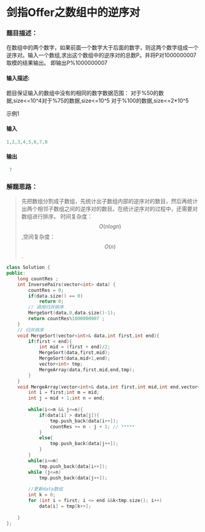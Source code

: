# 剑指Offer之数组中的逆序对


### 题目描述：

在数组中的两个数字，如果前面一个数字大于后面的数字，则这两个数字组成一个逆序对。输入一个数组,求出这个数组中的逆序对的总数P。并将P对1000000007取模的结果输出。 即输出P%1000000007
#### 输入描述:

题目保证输入的数组中没有的相同的数字数据范围：	对于%50的数据,size<=10^4对于%75的数据,size<=10^5	对于%100的数据,size<=2*10^5

示例1

#### 输入

```C++
1,2,3,4,5,6,7,0
```

#### 输出

```C++
 7
```

<!--more-->

### 解题思路：

>先把数组分割成子数组，先统计出子数组内部的逆序对的数目，然后再统计出两个相邻子数组之间的逆序对的数目。在统计逆序对的过程中，还需要对数组进行排序。
时间复杂度：$$O(nlogn)$$,空间复杂度：$$O(n)$$.

```C++
class Solution {
public:
    long countRes ;
    int InversePairs(vector<int> data) {
        countRes = 0;
        if(data.size() == 0)
            return 0;
        // 调用归并排序
        MergeSort(data,0,data.size()-1);
        return countRes%1000000007 ;
    }
    // 归并排序
    void MergeSort(vector<int>& data,int first,int end){
        if(first < end){
            int mid = (first + end)/2;
            MergeSort(data,first,mid);
            MergeSort(data,mid+1,end);
            vector<int> tmp;
            MergeArray(data,first,mid,end,tmp);
        }
    }
    void MergeArray(vector<int>& data,int first,int mid,int end,vector<int> tmp){
        int i = first;int m = mid;
        int j = mid + 1;int n = end;
     	
        while(i<=m && j<=n){
            if(data[i] > data[j]){
                tmp.push_back(data[i++]);
                countRes += n - j + 1; // *****
            }
            else{
                tmp.push_back(data[j++]);
            }
        }
        while(i<=m)
            tmp.push_back(data[i++]);
        while (j<=n)
            tmp.push_back(data[j++]);
 
        //更新data数组
        int k = 0;
        for (int i = first; i <= end &&k<tmp.size(); i++)
            data[i] = tmp[k++];
         
    }
};

```


